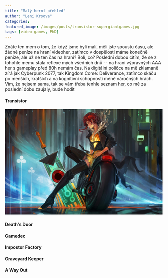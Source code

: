 ```yaml
---
title: "Malý herní přehled"
author: "Leni Krsova"
categories: 
featured_image: /images/posts/transistor-supergiantgames.jpg
tags: [video games, PhD]
---
```


Znáte ten mem o tom, že když jsme byli malí, měli jste spoustu času, ale žádné peníze na hraní videoher, zatímco v dospělosti máme konečně peníze, ale už ne ten čas na hraní? Bolí, co? Poslední dobou cítím, že se z tohohle memu stala reflexe mých všedních dnů -- na hraní výpravných AAA her s gameplay před 80h nemám čas. Na digitální poličce na mě zklamaně zírá jak Cyberpunk 2077, tak Kingdom Come: Deliverance, zatímco skáču po menších, kratších a na kognitivní schopnosti méně náročných hrách. Vím, že nejsem sama, tak se vám třeba tenhle seznam her, co mě za poslední dobu zaujaly, bude hodit


#### Transistor

![](/images/posts/transistor-supergiantgames.jpg)

#### Death's Door

#### Gamedec

#### Impostor Factory

#### Graveyard Keeper

#### A Way Out


